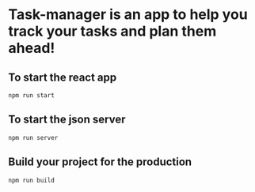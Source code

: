 # Task-manager is an app to help you track your tasks and plan them ahead!

## To start the react app
```
npm run start
```
## To start the json server
```
npm run server
```
## Build your project for the production
```
npm run build
```
